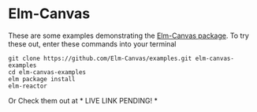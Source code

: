 # Elm-Canvas

These are some examples demonstrating the [Elm-Canvas package](https://github.com/Elm-Canvas/elm-canvas). To try these out, enter these commands into your terminal

```
git clone https://github.com/Elm-Canvas/examples.git elm-canvas-examples
cd elm-canvas-examples
elm package install
elm-reactor
```

Or Check them out at * LIVE LINK PENDING! *